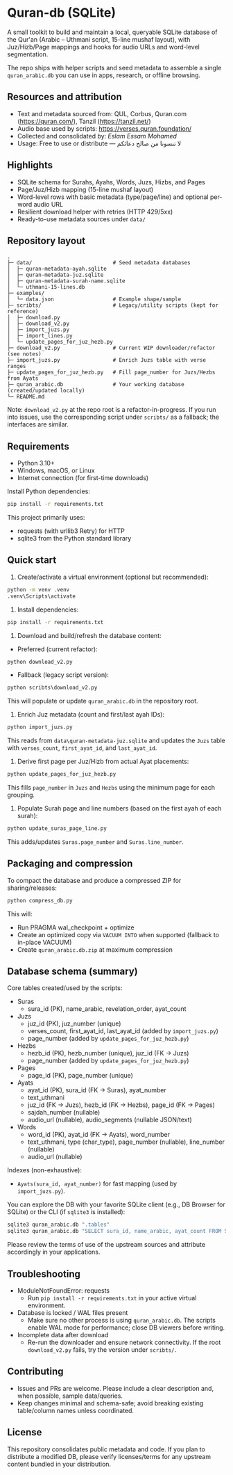 # Quran-db (SQLite)

A small toolkit to build and maintain a local, queryable SQLite database of the Qur'an (Arabic – Uthmani script, 15-line mushaf layout), with Juz/Hizb/Page mappings and hooks for audio URLs and word-level segmentation.

The repo ships with helper scripts and seed metadata to assemble a single `quran_arabic.db` you can use in apps, research, or offline browsing.

## Resources and attribution

- Text and metadata sourced from: QUL, Corbus, Quran.com (<https://quran.com/>), Tanzil (<https://tanzil.net/>)
- Audio base used by scripts: <https://verses.quran.foundation/>
- Collected and consolidated by: *Eslam Essam Mohamed*
- Usage: Free to use or distribute — لا تنسونا من صالح دعائكم

## Highlights

- SQLite schema for Surahs, Ayahs, Words, Juzs, Hizbs, and Pages
- Page/Juz/Hizb mapping (15-line mushaf layout)
- Word-level rows with basic metadata (type/page/line) and optional per-word audio URL
- Resilient download helper with retries (HTTP 429/5xx)
- Ready-to-use metadata sources under `data/`

## Repository layout

```text
.
├─ data/                          # Seed metadata databases
│  ├─ quran-metadata-ayah.sqlite
│  ├─ quran-metadata-juz.sqlite
│  ├─ quran-metadata-surah-name.sqlite
│  └─ uthmani-15-lines.db
├─ examples/
│  └─ data.json                   # Example shape/sample
├─ scribts/                       # Legacy/utility scripts (kept for reference)
│  ├─ download.py
│  ├─ download_v2.py
│  ├─ import_juzs.py
│  ├─ import_lines.py
│  └─ update_pages_for_juz_hezb.py
├─ download_v2.py                 # Current WIP downloader/refactor (see notes)
├─ import_juzs.py                 # Enrich Juzs table with verse ranges
├─ update_pages_for_juz_hezb.py   # Fill page_number for Juzs/Hezbs from Ayats
├─ quran_arabic.db                # Your working database (created/updated locally)
└─ README.md
```

Note: `download_v2.py` at the repo root is a refactor-in-progress. If you run into issues, use the corresponding script under `scribts/` as a fallback; the interfaces are similar.

## Requirements

- Python 3.10+
- Windows, macOS, or Linux
- Internet connection (for first-time downloads)

Install Python dependencies:

```cmd
pip install -r requirements.txt
```

This project primarily uses:

- requests (with urllib3 Retry) for HTTP
- sqlite3 from the Python standard library

## Quick start

1. Create/activate a virtual environment (optional but recommended):

```cmd
python -m venv .venv
.venv\Scripts\activate
```

1. Install dependencies:

```cmd
pip install -r requirements.txt
```

1. Download and build/refresh the database content:

- Preferred (current refactor):

```cmd
python download_v2.py
```

- Fallback (legacy script version):

```cmd
python scribts\download_v2.py
```

This will populate or update `quran_arabic.db` in the repository root.

1. Enrich Juz metadata (count and first/last ayah IDs):

```cmd
python import_juzs.py
```

This reads from `data\quran-metadata-juz.sqlite` and updates the `Juzs` table with `verses_count`, `first_ayat_id`, and `last_ayat_id`.

1. Derive first page per Juz/Hizb from actual Ayat placements:

```cmd
python update_pages_for_juz_hezb.py
```

This fills `page_number` in `Juzs` and `Hezbs` using the minimum page for each grouping.

1. Populate Surah page and line numbers (based on the first ayah of each surah):

```cmd
python update_suras_page_line.py
```

This adds/updates `Suras.page_number` and `Suras.line_number`.

## Packaging and compression

To compact the database and produce a compressed ZIP for sharing/releases:

```cmd
python compress_db.py
```

This will:

- Run PRAGMA wal_checkpoint + optimize
- Create an optimized copy via `VACUUM INTO` when supported (fallback to in-place VACUUM)
- Create `quran_arabic.db.zip` at maximum compression

## Database schema (summary)

Core tables created/used by the scripts:

- Suras
  - sura_id (PK), name_arabic, revelation_order, ayat_count
- Juzs
  - juz_id (PK), juz_number (unique)
  - verses_count, first_ayat_id, last_ayat_id (added by `import_juzs.py`)
  - page_number (added by `update_pages_for_juz_hezb.py`)
- Hezbs
  - hezb_id (PK), hezb_number (unique), juz_id (FK → Juzs)
  - page_number (added by `update_pages_for_juz_hezb.py`)
- Pages
  - page_id (PK), page_number (unique)
- Ayats
  - ayat_id (PK), sura_id (FK → Suras), ayat_number
  - text_uthmani
  - juz_id (FK → Juzs), hezb_id (FK → Hezbs), page_id (FK → Pages)
  - sajdah_number (nullable)
  - audio_url (nullable), audio_segments (nullable JSON/text)
- Words
  - word_id (PK), ayat_id (FK → Ayats), word_number
  - text_uthmani, type (char_type), page_number (nullable), line_number (nullable)
  - audio_url (nullable)

Indexes (non-exhaustive):

- `Ayats(sura_id, ayat_number)` for fast mapping (used by `import_juzs.py`).

You can explore the DB with your favorite SQLite client (e.g., DB Browser for SQLite) or the CLI (if `sqlite3` is installed):

```cmd
sqlite3 quran_arabic.db ".tables"
sqlite3 quran_arabic.db "SELECT sura_id, name_arabic, ayat_count FROM Suras LIMIT 5;"
```

Please review the terms of use of the upstream sources and attribute accordingly in your applications.

## Troubleshooting

- ModuleNotFoundError: requests
  - Run `pip install -r requirements.txt` in your active virtual environment.
- Database is locked / WAL files present
  - Make sure no other process is using `quran_arabic.db`. The scripts enable WAL mode for performance; close DB viewers before writing.
- Incomplete data after download
  - Re-run the downloader and ensure network connectivity. If the root `download_v2.py` fails, try the version under `scribts/`.

## Contributing

- Issues and PRs are welcome. Please include a clear description and, when possible, sample data/queries.
- Keep changes minimal and schema-safe; avoid breaking existing table/column names unless coordinated.

## License

This repository consolidates public metadata and code. If you plan to distribute a modified DB, please verify licenses/terms for any upstream content bundled in your distribution.
